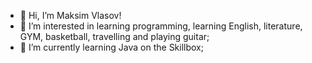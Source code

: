 - 👋 Hi, I’m Maksim Vlasov!  
- 👀 I’m interested in learning programming, learning English, literature, GYM, basketball, travelling and playing guitar;
- 🌱 I’m currently learning Java on the Skillbox;

<!---
VlasovM/VlasovM is a ✨ special ✨ repository because its `README.md` (this file) appears on your GitHub profile.
You can click the Preview link to take a look at your changes.
--->
